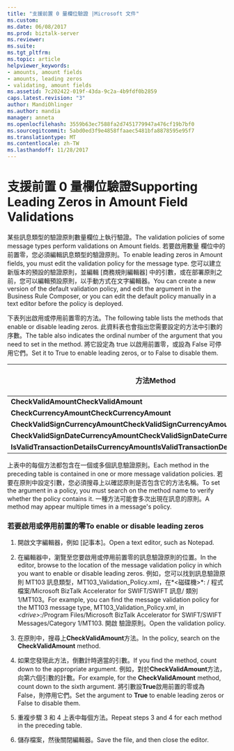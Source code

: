 ```yaml
---
title: "支援前置 0 量欄位驗證 |Microsoft 文件"
ms.custom: 
ms.date: 06/08/2017
ms.prod: biztalk-server
ms.reviewer: 
ms.suite: 
ms.tgt_pltfrm: 
ms.topic: article
helpviewer_keywords:
- amounts, amount fields
- amounts, leading zeros
- validating, amount fields
ms.assetid: 7c202422-019f-43da-9c2a-4b9fdf0b2859
caps.latest.revision: "3"
author: MandiOhlinger
ms.author: mandia
manager: anneta
ms.openlocfilehash: 3559b63ec7588fa2d7451779947a476cf19b7bf0
ms.sourcegitcommit: 5abd0ed3f9e4858ffaaec5481bfa8878595e95f7
ms.translationtype: MT
ms.contentlocale: zh-TW
ms.lasthandoff: 11/28/2017
---
```

# <a name="supporting-leading-zeros-in-amount-field-validations"></a><span data-ttu-id="d0218-102">支援前置 0 量欄位驗證</span><span class="sxs-lookup"><span data-stu-id="d0218-102">Supporting Leading Zeros in Amount Field Validations</span></span>
<span data-ttu-id="d0218-103">某些訊息類型的驗證原則數量欄位上執行驗證。</span><span class="sxs-lookup"><span data-stu-id="d0218-103">The validation policies of some message types perform validations on Amount fields.</span></span> <span data-ttu-id="d0218-104">若要啟用數量 欄位中的前置零，您必須編輯訊息類型的驗證原則。</span><span class="sxs-lookup"><span data-stu-id="d0218-104">To enable leading zeros in Amount fields, you must edit the validation policy for the message type.</span></span> <span data-ttu-id="d0218-105">您可以建立新版本的預設的驗證原則，並編輯 [商務規則編輯器] 中的引數，或在部署原則之前，您可以編輯預設原則，以手動方式在文字編輯器。</span><span class="sxs-lookup"><span data-stu-id="d0218-105">You can create a new version of the default validation policy, and edit the argument in the Business Rule Composer, or you can edit the default policy manually in a text editor before the policy is deployed.</span></span>  
  
 <span data-ttu-id="d0218-106">下表列出啟用或停用前置零的方法。</span><span class="sxs-lookup"><span data-stu-id="d0218-106">The following table lists the methods that enable or disable leading zeros.</span></span> <span data-ttu-id="d0218-107">此資料表也會指出您需要設定的方法中引數的序數。</span><span class="sxs-lookup"><span data-stu-id="d0218-107">The table also indicates the ordinal number of the argument that you need to set in the method.</span></span> <span data-ttu-id="d0218-108">將它設定為 true 以啟用前置零，或設為 False 可停用它們。</span><span class="sxs-lookup"><span data-stu-id="d0218-108">Set it to True to enable leading zeros, or to False to disable them.</span></span>  
  
|<span data-ttu-id="d0218-109">方法</span><span class="sxs-lookup"><span data-stu-id="d0218-109">Method</span></span>|<span data-ttu-id="d0218-110">引數數目</span><span class="sxs-lookup"><span data-stu-id="d0218-110">Argument number</span></span>|  
|------------|---------------------|  
|<span data-ttu-id="d0218-111">**CheckValidAmount**</span><span class="sxs-lookup"><span data-stu-id="d0218-111">**CheckValidAmount**</span></span>|<span data-ttu-id="d0218-112">6</span><span class="sxs-lookup"><span data-stu-id="d0218-112">6</span></span>|  
|<span data-ttu-id="d0218-113">**CheckCurrencyAmount**</span><span class="sxs-lookup"><span data-stu-id="d0218-113">**CheckCurrencyAmount**</span></span>|<span data-ttu-id="d0218-114">4</span><span class="sxs-lookup"><span data-stu-id="d0218-114">4</span></span>|  
|<span data-ttu-id="d0218-115">**CheckValidSignCurrencyAmount**</span><span class="sxs-lookup"><span data-stu-id="d0218-115">**CheckValidSignCurrencyAmount**</span></span>|<span data-ttu-id="d0218-116">3</span><span class="sxs-lookup"><span data-stu-id="d0218-116">3</span></span>|  
|<span data-ttu-id="d0218-117">**CheckValidSignDateCurrencyAmount**</span><span class="sxs-lookup"><span data-stu-id="d0218-117">**CheckValidSignDateCurrencyAmount**</span></span>|<span data-ttu-id="d0218-118">4</span><span class="sxs-lookup"><span data-stu-id="d0218-118">4</span></span>|  
|<span data-ttu-id="d0218-119">**IsValidTransactionDetailsCurrencyAmount**</span><span class="sxs-lookup"><span data-stu-id="d0218-119">**IsValidTransactionDetailsCurrencyAmount**</span></span>|<span data-ttu-id="d0218-120">4</span><span class="sxs-lookup"><span data-stu-id="d0218-120">4</span></span>|  
  
 <span data-ttu-id="d0218-121">上表中的每個方法都包含在一個或多個訊息驗證原則。</span><span class="sxs-lookup"><span data-stu-id="d0218-121">Each method in the preceding table is contained in one or more message validation policies.</span></span> <span data-ttu-id="d0218-122">若要在原則中設定引數，您必須搜尋上以確認原則是否包含它的方法名稱。</span><span class="sxs-lookup"><span data-stu-id="d0218-122">To set the argument in a policy, you must search on the method name to verify whether the policy contains it.</span></span> <span data-ttu-id="d0218-123">一種方法可能會多次出現在訊息的原則。</span><span class="sxs-lookup"><span data-stu-id="d0218-123">A method may appear multiple times in a message's policy.</span></span>  
  
### <a name="to-enable-or-disable-leading-zeros"></a><span data-ttu-id="d0218-124">若要啟用或停用前置的零</span><span class="sxs-lookup"><span data-stu-id="d0218-124">To enable or disable leading zeros</span></span>  
  
1.  <span data-ttu-id="d0218-125">開啟文字編輯器，例如 [記事本]。</span><span class="sxs-lookup"><span data-stu-id="d0218-125">Open a text editor, such as Notepad.</span></span>  
  
2.  <span data-ttu-id="d0218-126">在編輯器中，瀏覽至您要啟用或停用前置零的訊息驗證原則的位置。</span><span class="sxs-lookup"><span data-stu-id="d0218-126">In the editor, browse to the location of the message validation policy in which you want to enable or disable leading zeros.</span></span> <span data-ttu-id="d0218-127">例如，您可以找到訊息驗證原則 MT103 訊息類型，MT103_Validation_Policy.xml，在*\<磁碟機\>*: / 程式檔案/Microsoft BizTalk Accelerator for SWIFT/SWIFT 訊息/ 類別 1/MT103。</span><span class="sxs-lookup"><span data-stu-id="d0218-127">For example, you can find the message validation policy for the MT103 message type, MT103_Validation_Policy.xml, in *\<drive\>*:/Program Files/Microsoft BizTalk Accelerator for SWIFT/SWIFT Messages/Category 1/MT103.</span></span> <span data-ttu-id="d0218-128">開啟 驗證原則。</span><span class="sxs-lookup"><span data-stu-id="d0218-128">Open the validation policy.</span></span>  
  
3.  <span data-ttu-id="d0218-129">在原則中，搜尋上**CheckValidAmount**方法。</span><span class="sxs-lookup"><span data-stu-id="d0218-129">In the policy, search on the **CheckValidAmount** method.</span></span>  
  
4.  <span data-ttu-id="d0218-130">如果您發現此方法，倒數計時適當的引數。</span><span class="sxs-lookup"><span data-stu-id="d0218-130">If you find the method, count down to the appropriate argument.</span></span> <span data-ttu-id="d0218-131">例如，對於**CheckValidAmount**方法，向第六個引數的計數。</span><span class="sxs-lookup"><span data-stu-id="d0218-131">For example, for the **CheckValidAmount** method, count down to the sixth argument.</span></span> <span data-ttu-id="d0218-132">將引數設**True**啟用前置的零或為 False，則停用它們。</span><span class="sxs-lookup"><span data-stu-id="d0218-132">Set the argument to **True** to enable leading zeros or False to disable them.</span></span>  
  
5.  <span data-ttu-id="d0218-133">重複步驟 3 和 4 上表中每個方法。</span><span class="sxs-lookup"><span data-stu-id="d0218-133">Repeat steps 3 and 4 for each method in the preceding table.</span></span>  
  
6.  <span data-ttu-id="d0218-134">儲存檔案，然後關閉編輯器。</span><span class="sxs-lookup"><span data-stu-id="d0218-134">Save the file, and then close the editor.</span></span>